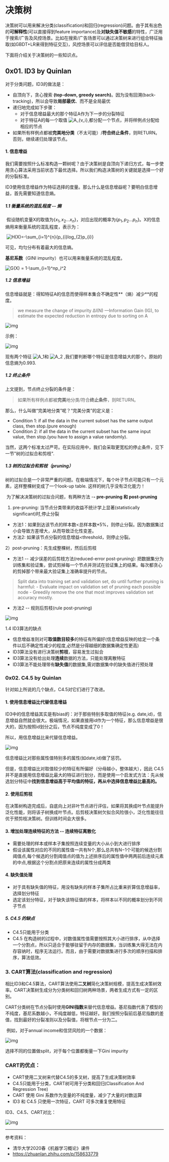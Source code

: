 # 决策树

决策树可以用来解决分类(classification)和回归(regression)问题。由于其有出色的**可解释性**(可以直接得到feature importance)及**对缺失值不敏感**的特性，广泛用于搜索/广告及风控场景。比如在搜索/广告场景可以通过决策树来进行组合特征抽取(如GBDT+LR来得到特征交互)，风控场景可以评估是否能借贷给目标人。

下面将介绍关于决策树的一些知识点。

## 0x01. ID3 by Quinlan

对于分类问题，ID3的做法是：

- 自顶向下，贪心搜索 **(top-down, greedy search)**。因为没有回溯(back-tracking)，所以会导致**局部最优**、而不是全局最优
- 递归地完成如下步骤：
  - 对于信息增益最大的那个特征A作为下一步的分裂特征
  - 对于特征A的每一个取值 ![A_{v_i}](https://www.zhihu.com/equation?tex=A_%7Bv_i%7D),都分配一个节点，并将样例点分配给相应的节点
- 如果所有样例点都被**完美地分类**（不太可能）/**符合终止条件**，则RETURN。否则，继续递归处理该节点。

#### 1. 信息增益

我们需要按照什么标准构造一颗树呢？由于决策树是自顶向下递归方式，每一步使用贪心算法采用当前状态下最优选择。所以我们构造决策树的关键就是选择一个好的分裂标准。

ID3使用信息增益作为特征选择的度量。那么什么是信息增益呢？要明白信息增益，首先需要知道信息熵。

##### 1.1 衡量系统的混乱程度 -- 熵

​    假设随机变量X的取值为$\{x_{1},x_{2}...x_{n}\}$，对应出现的概率为$\{p_{1},p_{2}...p_{n}\}$。X的信息熵用来衡量系统的混乱程度，表示为：

​                                                                             ![H(X)=-\sum_{i=1}^{n}{p_{i}log_{2}p_{i}}](https://www.zhihu.com/equation?tex=H(X)%3D-%5Csum_%7Bi%3D1%7D%5E%7Bn%7D%7Bp_%7Bi%7Dlog_%7B2%7Dp_%7Bi%7D%7D)

可见，均匀分布有着最大的信息熵。

**基尼系数**（GINI impurity）也可以用来衡量系统的混乱程度。

![G(X) = 1-\sum_{i=1}^np_i^2](https://www.zhihu.com/equation?tex=G(X)%20%3D%201-%5Csum_%7Bi%3D1%7D%5Enp_i%5E2)

##### 1.2 信息增益

信息增益就是：得知特征A的信息而使得样本集合不确定性**（熵）减少**的程度。

> we measure the change of impurity ΔI(N) —Information Gain (IG), to estimate the expected reduction in entropy due to sorting on A 

![img](https://pic1.zhimg.com/v2-73168414859fd226d49e392617ad3998_b.png)

示例：

![img](https://pic3.zhimg.com/v2-3428face77eca7a34d073349e76f8bca_b.png)

现有两个特征 ![A_1](https://www.zhihu.com/equation?tex=A_1)和 ![A_2](https://www.zhihu.com/equation?tex=A_2) ,我们要判断哪个特征是信息增益大的那个。原始的信息熵为0.993.

##### 1.2 终止条件

上文提到，节点终止分裂的条件是：

> 如果所有样例点都被**完美**地分类/符合**终止条件**，则RETURN。

那么，什么叫做“完美地分类”呢？“完美分类”的定义是：

- Condition 1: if all the data in the current subset has the same output class, then stop.(pure enough)
- Condition 2: if all the data in the current subset has the same input value, then stop.(you have to assign a value randomly).

当然，这两个标准太过严苛。在实际应用中，我们会采取更宽松的停止条件，见下一节"树的过拟合和剪枝".

##### 1.3 树的过拟合和剪枝（pruning）

​    树的过拟合是一个非常严重的问题。在极端情况下，每个叶子节点可能只有一个元素，这样整棵树变成了一个look-up table. 这样的树几乎没有泛化能力！

​    为了解决决策树的过拟合问题，有两种方法 -**- pre-pruning 和 post-pruning**

1) pre-pruning: 当节点分类带来的收益不统计学上显著(statistically significant)时,停止分裂

- 方法1：如果到达该节点的样本数<总样本数*5%，则停止分裂。因为数据集过小会导致方差增大，从而导致泛化性变差。
- 方法2: 如果该节点分裂的信息增益<threshold，则停止分裂。

2）post-pruning：先生成整棵树，然后后剪枝

- 方法1 -- 减少误差的后剪枝方法(reduced-error post-pruning): 把数据集分为训练集和验证集，尝试剪掉每一个节点并测试在验证集上的结果。每次都贪心的剪掉那个带来最大验证集上准确率提升的节点。

> Split data into training set and validation set, do until further pruning is harmful: - Evaluate impact on validation set of pruning each possible node - Greedily remove the one that most improves validation set accuracy mostly.

- 方法2 -- 规则后剪枝(rule post-pruning)

![img](https://pic2.zhimg.com/v2-26aa11bb0ace0156849f030ef7727705_b.png)

1.4 ID3算法的缺点

- 信息增益准则对可**取值数目较多**的特征有所偏好(信息增益反映的给定一个条件以后不确定性减少的程度,必然是分得越细的数据集确定性更高)
- ID3算法没有进行决策树**剪枝**，容易发生过拟合
- ID3算法没有给出处理**连续**数据的方法，只能处理离散特征
- ID3算法不能处理带有**缺失值**的数据集,需对数据集中的缺失值进行预处理



### 0x02. C4.5 by Quinlan

针对如上所说的几个缺点，C4.5对它们进行了改进。

#### 1. 使用信息增益比代替信息增益

ID3中的信息增益其实是有bias的：对于那些特别多取值的特征(e.g. date,id)，信息增益自然就会很大。极端情况，如果直接用id作为一个特征，那么信息增益是很大的，因为按照id划分之后，节点不纯度变成了0！

所以，用信息增益比来代替信息增益。

![img](https://pic3.zhimg.com/v2-cb0c4f1a1ea7af20f0dfeba86e3203e6_b.png)

信息增益比对那些属性值特别多的属性(如date,id)做了惩罚。

但是，信息增益比对取值较少的特征有所偏好（分母越小，整体越大），因此 C4.5 并不是直接用信息增益比最大的特征进行划分，而是使用一个启发式方法：先从候选划分特征中**找到信息增益高于平均值的特征，再从中选择信息增益比最高的。**



#### 2. 使用后剪枝

在决策树构造完成后，自底向上对非叶节点进行评估，如果将其换成叶节点能提升泛化性能，则将该子树换成叶节点。后剪枝决策树欠拟合风险很小，泛化性能往往优于预剪枝决策树。但训练时间会大很多。



#### 3. 增加处理连续特征的方法 -- 连续特征离散化

- 需要处理的样本或样本子集按照连续变量的大小从小到大进行排序
- 假设该属性对应的不同的属性值一共有N个,那么总共有N−1个可能的候选分割阈值点,每个候选的分割阈值点的值为上述排序后的属性值中两两前后连续元素的中点,根据这个分割点把原来连续的属性分成两类

#### 4. 缺失值处理

- 对于具有缺失值的特征，用没有缺失的样本子集所占比重来折算信息增益率，选择划分特征
- 选定该划分特征，对于缺失该特征值的样本，将样本以不同的概率划分到不同子节点

##### 5. C4.5 的缺点

- C4.5只能用于分类
- C4.5 在构造树的过程中，对数值属性值需要按照其大小进行排序，从中选择一个分割点，所以只适合于能够驻留于内存的数据集，当训练集大得无法在内存容纳时，程序无法运行。而且，由于需要对数据集进行多次的顺序扫描和排序，算法低效。



### 3. CART算法(classification and regression)

   相比ID3和C4.5算法，CART算法使用**二叉树**简化决策树规模，提高生成决策树效率。CART决策树生成分为分类树和回归树两种场景，两者生成方式有一定的区别。

​    CART分类树在节点分裂时使用**GINI指数**来替代信息增益。基尼指数代表了模型的不纯度，基尼系数越小，不纯度越低，特征越好。我们按照分裂前后基尼指数的差值，找到最好的分裂准则以及分裂值，将根节点一分为二。

​    例如，对于annual income和信贷风险的一个数据：

![img](https://pic1.zhimg.com/v2-a5e8aea9e5e29cac8dce753e18997400_b.png)

选择不同的位置做split，对于每个位置都衡量一下Gini impurity

### CART的优点：

- CART使用二叉树来代替C4.5的多叉树，提高了生成决策树效率
- C4.5只能用于分类，CART树可用于分类和回归(Classification And Regression Tree)
- CART 使用 Gini 系数作为变量的不纯度量，减少了大量的对数运算
- ID3 和 C4.5 只使用一次特征，CART 可多次重复使用特征

ID3、C4.5、CART对比：

![img](https://pic3.zhimg.com/v2-3982811f09d87ce4b84b2be27b849d5e_b.png)









------

参考资料：

- 清华大学2020春《机器学习概论》课件
- https://zhuanlan.zhihu.com/p/158633779








  